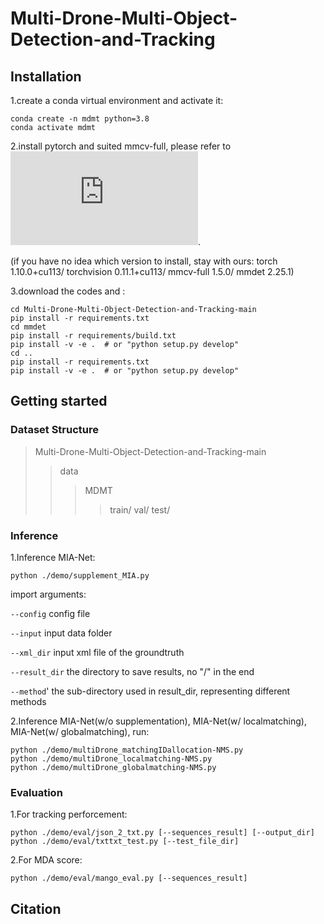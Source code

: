 # Multi-Drone-Multi-Object-Detection-and-Tracking


## Installation
1.create a conda virtual environment and activate it:
    
    conda create -n mdmt python=3.8
    conda activate mdmt

2.install pytorch and suited mmcv-full, please refer to ![MMtracking](https://github.com/open-mmlab/mmtracking/blob/master/docs/en/install.md).

(if you have no idea which version to install, stay with ours:
torch                          1.10.0+cu113/
torchvision                    0.11.1+cu113/
mmcv-full                      1.5.0/
mmdet                          2.25.1)

3.download the codes and :
    
    cd Multi-Drone-Multi-Object-Detection-and-Tracking-main
    pip install -r requirements.txt
    cd mmdet
    pip install -r requirements/build.txt
    pip install -v -e .  # or "python setup.py develop"
    cd ..
    pip install -r requirements.txt
    pip install -v -e .  # or "python setup.py develop"


## Getting started
### Dataset Structure
> Multi-Drone-Multi-Object-Detection-and-Tracking-main
>> data
>>> MDMT
>>>> train/
>>>> val/
>>>> test/
### Inference
1.Inference MIA-Net:

    python ./demo/supplement_MIA.py
import arguments:

`--config` config file

`--input`  input data folder

`--xml_dir`  input xml file of the groundtruth
                    
`--result_dir`  the directory to save results, no "/" in the end

`--method`'  the sub-directory used in result_dir, representing different methods

2.Inference MIA-Net(w/o supplementation), MIA-Net(w/ localmatching), MIA-Net(w/ globalmatching), run:
    
    python ./demo/multiDrone_matchingIDallocation-NMS.py
    python ./demo/multiDrone_localmatching-NMS.py
    python ./demo/multiDrone_globalmatching-NMS.py
### Evaluation
1.For tracking perforcement:

    python ./demo/eval/json_2_txt.py [--sequences_result] [--output_dir]
    python ./demo/eval/txttxt_test.py [--test_file_dir]

2.For MDA score:

    python ./demo/eval/mango_eval.py [--sequences_result]


<!-- ## FAQ
Please refer to ![FAQ](https://github.com/Edision-liu/Multi-Drone-Multi-Object-Detection-and-Tracking/edit/main/README.md) for frequently asked questions. -->


## Citation

